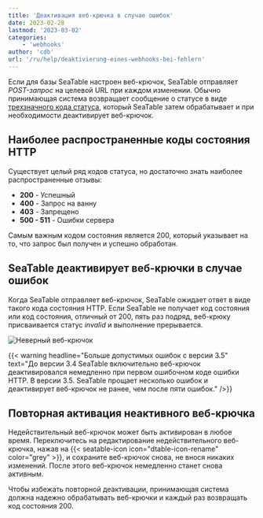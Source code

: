 ```yaml
---
title: 'Деактивация веб-крючка в случае ошибок'
date: 2023-02-28
lastmod: '2023-03-02'
categories:
    - 'webhooks'
author: 'cdb'
url: '/ru/help/deaktivierung-eines-webhooks-bei-fehlern'
---
```


Если для базы SeaTable настроен веб-крючок, SeaTable отправляет _POST-запрос_ на целевой URL при каждом изменении. Обычно принимающая система возвращает сообщение о статусе в виде [трехзначного кода статуса](https://en.wikipedia.org/wiki/List_of_HTTP_status_codes), который SeaTable затем обрабатывает и при необходимости деактивирует веб-крючок.

## Наиболее распространенные коды состояния HTTP

Существует целый ряд кодов статуса, но достаточно знать наиболее распространенные отзывы:

- **200** - Успешный
- **400** - Запрос на ванну
- **403** - Запрещено
- **500 - 511** - Ошибки сервера

Самым важным кодом состояния является 200, который указывает на то, что запрос был получен и успешно обработан.

## SeaTable деактивирует веб-крючки в случае ошибок

Когда SeaTable отправляет веб-крючок, SeaTable ожидает ответ в виде такого кода состояния HTTP. Если SeaTable не получает код состояния или код состояния, отличный от 200, пять раз подряд, веб-крюку присваивается статус _invalid_ и выполнение прерывается.

![Неверный веб-крючок](https://seatable.io/wp-content/uploads/2023/02/invalid-webhook.png)

{{< warning headline="Больше допустимых ошибок с версии 3.5" text="До версии 3.4 SeaTable включительно веб-крючок деактивировался немедленно при первом ошибочном коде ошибки HTTP. В версии 3.5. SeaTable прощает несколько ошибок и деактивирует веб-крючок не ранее, чем после пяти ошибок." />}}

## Повторная активация неактивного веб-крючка

Недействительный веб-крючок может быть активирован в любое время. Переключитесь на редактирование недействительного веб-крючка, нажав на {{< seatable-icon icon="dtable-icon-rename" color="grey" >}}, и сохраните веб-крючок снова, не внося никаких изменений. После этого веб-крючок немедленно станет снова активным.

Чтобы избежать повторной деактивации, принимающая система должна надежно обрабатывать веб-крючки и каждый раз возвращать код состояния 200.
